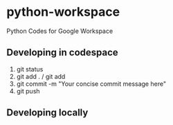 # python-workspace
Python Codes for Google Workspace


## Developing in codespace
1. git status
2. git add . / git add <filename1> <filename1>
3. git commit -m "Your concise commit message here"
4. git push

## Developing locally
